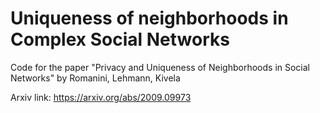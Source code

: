 # Uniqueness of neighborhoods in Complex Social Networks
Code for the paper "Privacy and Uniqueness of Neighborhoods in Social Networks" by Romanini, Lehmann, Kivela

Arxiv link: https://arxiv.org/abs/2009.09973
